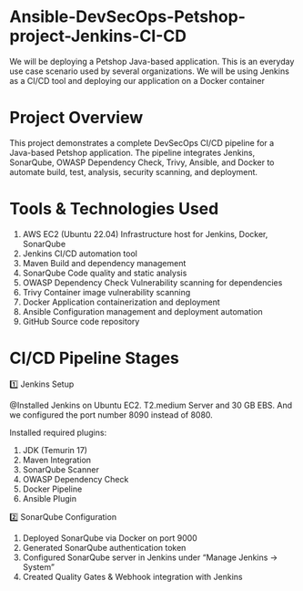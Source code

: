 # Ansible-DevSecOps-Petshop-project-Jenkins-CI-CD
We will be deploying a Petshop Java-based application. This is an everyday use case scenario used by several organizations. We will be using Jenkins as a CI/CD tool and deploying our application on a Docker container

# Project Overview

This project demonstrates a complete DevSecOps CI/CD pipeline for a Java-based Petshop application.
The pipeline integrates Jenkins, SonarQube, OWASP Dependency Check, Trivy, Ansible, and Docker to automate build, test, analysis, security scanning, and deployment.

# Tools & Technologies Used

1) AWS EC2 (Ubuntu 22.04)	Infrastructure host for Jenkins, Docker, SonarQube
2) Jenkins	CI/CD automation tool
3) Maven	Build and dependency management
4) SonarQube	Code quality and static analysis
5) OWASP Dependency Check	Vulnerability scanning for dependencies
6) Trivy	Container image vulnerability scanning
7) Docker	Application containerization and deployment
8) Ansible	Configuration management and deployment automation
9) GitHub	Source code repository

# CI/CD Pipeline Stages
1️⃣ Jenkins Setup

 @Installed Jenkins on Ubuntu EC2. T2.medium Server and 30 GB EBS.
 And we configured the port number 8090 instead of 8080.

 Installed required plugins:
1) JDK (Temurin 17)
2) Maven Integration
3) SonarQube Scanner
4) OWASP Dependency Check
5) Docker Pipeline
6) Ansible Plugin

2️⃣ SonarQube Configuration

1) Deployed SonarQube via Docker on port 9000
2) Generated SonarQube authentication token
3) Configured SonarQube server in Jenkins under “Manage Jenkins → System”
4) Created Quality Gates & Webhook integration with Jenkins

